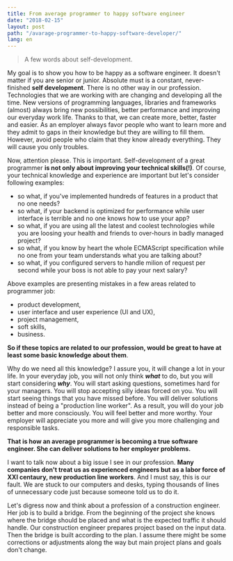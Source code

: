 ```yaml
---
title: From average programmer to happy software engineer
date: "2018-02-15"
layout: post
path: "/avarage-programmer-to-happy-software-developer/"
lang: en
---
```


>  A few words about self-development.

My goal is to show you how to be happy as a software engineer. It doesn't matter if you are senior or junior. Absolute must is a constant, never-finished **self development**. There is no other way in our profession. Technologies that we are working with are changing and developing all the time. New versions of programming languages, libraries and frameworks (almost) always bring new possibilities, better performance and improving our everyday work life. Thanks to that, we can create more, better, faster and easier. As an employer always favor people who want to learn more and they admit to gaps in their knowledge but they are willing to fill them. However, avoid people who claim that they know already everything. They will cause you only troubles.

Now, attention please. This is important. Self-development of a great programmer **is not only about improving your technical skills(!)**. Of course, your technical knowledge and experience are important but let's consider following examples:
- so what, if you've implemented hundreds of features in a product that no one needs?
- so what, if your backend is optimized for performance while user interface is terrible and no one knows how to use your app?
- so what, if you are using all the latest and coolest technologies while you are loosing your health and friends to over-hours in badly managed project?
- so what, if you know by heart the whole ECMAScript specification while no one from your team understands what you are talking about?
- so what, if you configured servers to handle milion of request per second while your boss is not able to pay your next salary?

Above examples are presenting mistakes in a few areas related to programmer job:
- product development,
- user interface and user experience (UI and UX),
- project management,
- soft skills,
- business.

**So if these topics are related to our profession, would be great to have at least some basic knowledge about them**.

Why do we need all this knowledge? I assure you, it will change a lot in your life. In your everyday job, you will not only think ***what*** to do, but you will start considering ***why***. You will start asking questions, sometimes hard for your managers. You will stop accepting silly ideas forced on you. You will start seeing things that you have missed before. You will deliver solutions instead of being a "production line worker". As a result, you will do your job better and more consciously. You will feel better and more worthy. Your employer will appreciate you more and will give you more challenging and responsible tasks.

**That is how an average programmer is becoming a true software engineer. She can deliver solutions to her employer problems.**

I want to talk now about a big issue I see in our profession. **Many companies don't treat us as experienced engineers but as a labor force of XXI centaury, new production line workers**. And I must say, this is our fault. We are stuck to our computers and desks, typing thousands of lines of unnecessary code just because someone told us to do it.

Let's digress now and think about a profession of a construction engineer. Her job is to build a bridge. From the beginning of the project she knows where the bridge should be placed and what is the expected traffic it should handle. Our construction engineer prepares project based on the input data. Then the bridge is built according to the plan. I assume there might be some corrections or adjustments along the way but main project plans and goals don't change.
